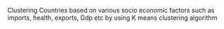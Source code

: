 Clustering Countries based on various socio economic factors such as imports, health, exports, Gdp etc by using K means clustering algorithm
